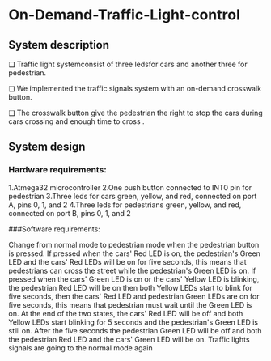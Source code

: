 # On-Demand-Traffic-Light-control

## System description
❑ Traffic light systemconsist of three ledsfor cars and another three for pedestrian.

❑ We implemented the traffic signals system with an on-demand crosswalk button.

❑ The crosswalk button give the pedestrian the right to stop the cars during cars crossing and 
enough time to cross .

## System design

### Hardware requirements:
1.Atmega32 microcontroller
2.One push button connected to INT0 pin for pedestrian
3.Three leds for cars green, yellow, and red, connected on port A, pins 0, 1, and 2
4.Three leds for pedestrians  green, yellow, and red, connected on port B, pins 0, 1, and 2

###Software requirements:

Change from normal mode to pedestrian mode when the pedestrian button is pressed.
If pressed when the cars' Red LED is on, the pedestrian's Green LED and the cars' Red LEDs will be on for five seconds, this means that pedestrians can cross the street while the pedestrian's Green LED is on.
If pressed when the cars' Green LED is on or the cars' Yellow LED is blinking, the pedestrian Red LED will be on then both Yellow LEDs start to blink for five seconds, then the cars' Red LED and pedestrian Green LEDs are on for five seconds, this means that pedestrian must wait until the Green LED is on.
At the end of the two states, the cars' Red LED will be off and both Yellow LEDs start blinking for 5 seconds and the pedestrian's Green LED is still on.
After the five seconds the pedestrian Green LED will be off and both the pedestrian Red LED and the cars' Green LED will be on.
Traffic lights signals are going to the normal mode again
